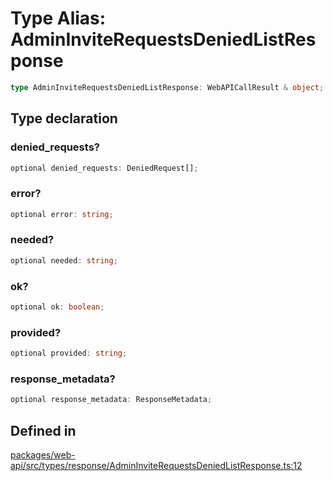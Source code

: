 # Type Alias: AdminInviteRequestsDeniedListResponse

```ts
type AdminInviteRequestsDeniedListResponse: WebAPICallResult & object;
```

## Type declaration

### denied\_requests?

```ts
optional denied_requests: DeniedRequest[];
```

### error?

```ts
optional error: string;
```

### needed?

```ts
optional needed: string;
```

### ok?

```ts
optional ok: boolean;
```

### provided?

```ts
optional provided: string;
```

### response\_metadata?

```ts
optional response_metadata: ResponseMetadata;
```

## Defined in

[packages/web-api/src/types/response/AdminInviteRequestsDeniedListResponse.ts:12](https://github.com/slackapi/node-slack-sdk/blob/c15385ef93ccdde9702f52f7d1f445999203d794/packages/web-api/src/types/response/AdminInviteRequestsDeniedListResponse.ts#L12)
